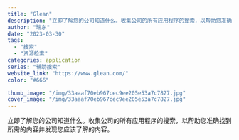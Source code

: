 ```yaml
---
title: "Glean"
description: "立即了解您的公司知道什么。收集公司的所有应用程序的搜索，以帮助您准确找到所需的内容并发现您应该了解的内容。"
author: "瑞东"
date: "2023-03-30"
tags:
  - "搜索"
  - "资源检索"
categories: application
series: "辅助搜索"
website_link: "https://www.glean.com/"
color: "#666"

thumb_image: "/img/33aaaf70eb967cec9ee205e53a7c7827.jpg"
cover_image: "/img/33aaaf70eb967cec9ee205e53a7c7827.jpg"
---
```


立即了解您的公司知道什么。收集公司的所有应用程序的搜索，以帮助您准确找到所需的内容并发现您应该了解的内容。